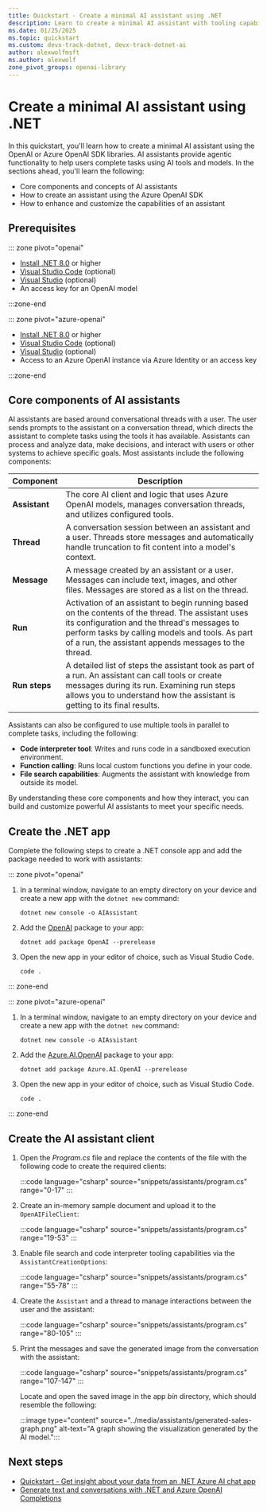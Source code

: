 ```yaml
---
title: Quickstart - Create a minimal AI assistant using .NET
description: Learn to create a minimal AI assistant with tooling capabilities using .NET and the Azure OpenAI SDK libraries
ms.date: 01/25/2025
ms.topic: quickstart
ms.custom: devx-track-dotnet, devx-track-dotnet-ai
author: alexwolfmsft
ms.author: alexwolf
zone_pivot_groups: openai-library
---
```


# Create a minimal AI assistant using .NET

In this quickstart, you'll learn how to create a minimal AI assistant using the OpenAI or Azure OpenAI SDK libraries. AI assistants provide agentic functionality to help users complete tasks using AI tools and models. In the sections ahead, you'll learn the following:

- Core components and concepts of AI assistants
- How to create an assistant using the Azure OpenAI SDK
- How to enhance and customize the capabilities of an assistant

## Prerequisites

::: zone pivot="openai"

* [Install .NET 8.0](https://dotnet.microsoft.com/download) or higher
* [Visual Studio Code](https://code.visualstudio.com/) (optional)
* [Visual Studio](https://visualstudio.com/) (optional)
* An access key for an OpenAI model

:::zone-end

::: zone pivot="azure-openai"

* [Install .NET 8.0](https://dotnet.microsoft.com/download) or higher
* [Visual Studio Code](https://code.visualstudio.com/) (optional)
* [Visual Studio](https://visualstudio.com/) (optional)
* Access to an Azure OpenAI instance via Azure Identity or an access key

:::zone-end

## Core components of AI assistants

AI assistants are based around conversational threads with a user. The user sends prompts to the assistant on a conversation thread, which directs the assistant to complete tasks using the tools it has available. Assistants can process and analyze data, make decisions, and interact with users or other systems to achieve specific goals. Most assistants include the following components:

| **Component** | **Description** |
|---|---|
| **Assistant** | The core AI client and logic that uses Azure OpenAI models, manages conversation threads, and utilizes configured tools. |
| **Thread** | A conversation session between an assistant and a user. Threads store messages and automatically handle truncation to fit content into a model's context. |
| **Message** | A message created by an assistant or a user. Messages can include text, images, and other files. Messages are stored as a list on the thread. |
| **Run** | Activation of an assistant to begin running based on the contents of the thread. The assistant uses its configuration and the thread's messages to perform tasks by calling models and tools. As part of a run, the assistant appends messages to the thread. |
| **Run steps** | A detailed list of steps the assistant took as part of a run. An assistant can call tools or create messages during its run. Examining run steps allows you to understand how the assistant is getting to its final results. |

Assistants can also be configured to use multiple tools in parallel to complete tasks, including the following:

- **Code interpreter tool**: Writes and runs code in a sandboxed execution environment.
- **Function calling**: Runs local custom functions you define in your code.
- **File search capabilities**: Augments the assistant with knowledge from outside its model.

By understanding these core components and how they interact, you can build and customize powerful AI assistants to meet your specific needs.

## Create the .NET app

Complete the following steps to create a .NET console app and add the package needed to work with assistants:

::: zone pivot="openai"

1. In a terminal window, navigate to an empty directory on your device and create a new app with the `dotnet new` command:

    ```dotnetcli
    dotnet new console -o AIAssistant
    ```

1. Add the [OpenAI](https://www.nuget.org/packages/OpenAI) package to your app:

    ```dotnetcli
    dotnet add package OpenAI --prerelease
    ```

1. Open the new app in your editor of choice, such as Visual Studio Code.

    ```dotnetcli
    code .
    ```

::: zone-end

::: zone pivot="azure-openai"

1. In a terminal window, navigate to an empty directory on your device and create a new app with the `dotnet new` command:

    ```dotnetcli
    dotnet new console -o AIAssistant
    ```

1. Add the [Azure.AI.OpenAI](https://www.nuget.org/packages/Azure.AI.OpenAI) package to your app:

    ```dotnetcli
    dotnet add package Azure.AI.OpenAI --prerelease
    ```

1. Open the new app in your editor of choice, such as Visual Studio Code.

    ```dotnetcli
    code .
    ```

::: zone-end

## Create the AI assistant client

1. Open the _Program.cs_ file and replace the contents of the file with the following code to create the required clients:

    :::code language="csharp" source="snippets/assistants/program.cs" range="0-17" :::

1. Create an in-memory sample document and upload it to the `OpenAIFileClient`:

    :::code language="csharp" source="snippets/assistants/program.cs" range="19-53" :::

1. Enable file search and code interpreter tooling capabilities via the `AssistantCreationOptions`:

    :::code language="csharp" source="snippets/assistants/program.cs" range="55-78" :::

1. Create the `Assistant` and a thread to manage interactions between the user and the assistant:

    :::code language="csharp" source="snippets/assistants/program.cs" range="80-105" :::

1. Print the messages and save the generated image from the conversation with the assistant:

    :::code language="csharp" source="snippets/assistants/program.cs" range="107-147" :::

    Locate and open the saved image in the app *bin* directory, which should resemble the following:

    :::image type="content" source="../media/assistants/generated-sales-graph.png" alt-text="A graph showing the visualization generated by the AI model.":::

## Next steps

- [Quickstart - Get insight about your data from an .NET Azure AI chat app](../how-to/work-with-local-models.md)
- [Generate text and conversations with .NET and Azure OpenAI Completions](/training/modules/open-ai-dotnet-text-completions/)
